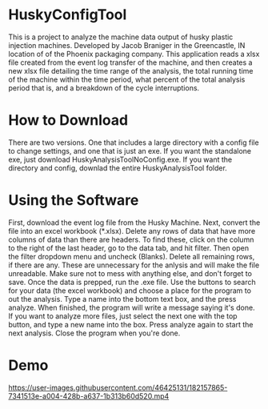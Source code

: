 # HuskyConfigTool
This is a project to analyze the machine data output of husky plastic injection machines. Developed by Jacob Braniger in the Greencastle, IN location of of the Phoenix packaging company. This application reads a xlsx file created from the event log transfer of the machine, and then creates a new xlsx file detailing the time range of the analysis, the total running time of the machine within the time period, what percent of the total analysis period that is, and a breakdown of the cycle interruptions.
# How to Download
There are two versions. One that includes a large directory with a config file to change settings, and one that is just an exe. If you want the standalone exe, just download HuskyAnalysisToolNoConfig.exe. If you want the directory and config, downlad the entire HuskyAnalysisTool folder.
# Using the Software
First, download the event log file from the Husky Machine.
Next, convert the file into an excel workbook (*.xlsx).
Delete any rows of data that have more columns of data than there are headers. To find these, click on the column to the right of the last header, go to the data tab, and hit filter. Then open the filter dropdown menu and uncheck (Blanks). Delete all remaining rows, if there are any. These are unnecessary for the anlysis and will make the file unreadable. Make sure not to mess with anything else, and don't forget to save.
Once the data is prepped, run the .exe file.
Use the buttons to search for your data (the excel workbook) and choose a place for the program to out the analysis. Type a name into the bottom text box, and the press analyze. When finished, the program will write a message saying it's done.
If you want to analyze more files, just select the next one with the top button, and type a new name into the box. Press analyze again to start the next analysis.
Close the program when you're done.
# Demo


https://user-images.githubusercontent.com/46425131/182157865-7341513e-a004-428b-a637-1b313b60d520.mp4


